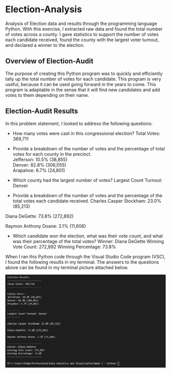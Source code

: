 # Election-Analysis
Analysis of Election data and results through the programming language Python. With this exercise, I extracted raw data and found the total number of votes across a county. I gave statistics to support the number of votes each candidate received, found the county with the largest voter turnout, and declared a winner to the election.

## Overview of Election-Audit
The purpose of creating this Python program was to quickly and efficiently tally up the total number of votes for each candidate. This program is very useful, because it can be used going forward in the years to come. This program is adaptable in the sense that it will find new candidates and add votes to them depending on their name.

## Election-Audit Results
In this problem statement, I looked to address the following questions:

* How many votes were cast in this congressional election?
Total Votes: 369,711

* Provide a breakdown of the number of votes and the percentage of total votes for each county in the precinct.\
Jefferson: 10.5% (38,855)\
Denver: 82.8% (306,055)\
Arapahoe: 6.7% (24,801)

* Which county had the largest number of votes?
Largest Count Turnout: Denver

* Provide a breakdown of the number of votes and the percentage of the total votes each candidate received.
Charles Casper Stockham: 23.0% (85,213)

Diana DeGette: 73.8% (272,892)

Raymon Anthony Doane: 3.1% (11,606)

* Which candidate won the election, what was their vote count, and what was their percentage of the total votes?
Winner: Diana DeGette
Winning Vote Count: 272,892
Winning Percentage: 73.8%

When I ran this Python code through the Visual Studio Code program (VSC), I found the following results in my terminal. The answers to the questions above can be found in my terminal picture attached below.

![Voting Results](Resources/ResultsToTerminal.PNG)
